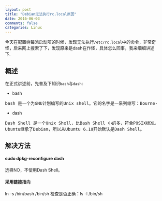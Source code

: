 ```yaml
---
layout: post
title: "Debian无法执行rc.local原因"
date: 2016-06-03
comments: false
categories: Linux
---
```


今天在配置树莓派启动项的时候，发现无法执行`/etc/rc.local`中的命令，非常奇怪，后来网上搜索了下，发现原来是dash在作怪，具体怎么回事，我来细细讲述下.

## 概述
在正式讲述前，先普及下知识`bash`与`dash`:
* bash
<pre>
bash 是一个为GNU计划编写的Unix shell。它的名字是一系列缩写：Bourne-Again SHell — 这是关于Bourne shell（sh）的一个双关语（Bourne again / born again）。Bourne shell是一个早期的重要shell，由史蒂夫·伯恩在1978年前后编写，并同Version 7 Unix一起发布。bash则在1987年由布莱恩·福克斯创造。
</pre>
* dash 
<pre>
Dash Shell 是一个Unix Shell，比Bash Shell 小的多，符合POSIX标准。Debian曾经采用/bin/bash的更改/bin/dash，目的使用更少的磁盘空间、提供较少的功能、获取更快的速度。但是后来经过shell脚本测试存在运行问题。因为原先在bash shell 下可以运行的shell script （shell 脚本），会出现一些意想不到的问题，不是100%的兼用。
Ubuntu继承了Debian，所以从Ubuntu 6.10开始默认是Dash Shell。
</pre>


## 解决方法
####  sudo dpkg-reconfigure dash
选择NO，不使用Dash Shell。

#### 采用链接指向
ln -s /bin/bash /bin/sh
检查是否正确：ls -l /bin/sh